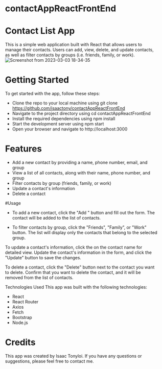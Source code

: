 # contactAppReactFrontEnd

# Contact List App
This is a simple web application built with React that allows users to manage their contacts. Users can add, view, delete, and update contacts, as well as filter contacts by groups (i.e. friends, family, or work).
![Screenshot from 2023-03-03 18-34-35](https://user-images.githubusercontent.com/59682377/222762208-27f85f6a-a436-4d66-8915-0b41c769feb1.png)

# Getting Started
To get started with the app, follow these steps:

- Clone the repo to your local machine using git clone https://github.com/isaactony/contactAppReactFrontEnd
- Navigate to the project directory using cd contactAppReactFrontEnd
- Install the required dependencies using npm install
- Start the development server using npm start
- Open your browser and navigate to http://localhost:3000

# Features
- Add a new contact by providing a name, phone number, email, and group
- View a list of all contacts, along with their name, phone number, and group
- Filter contacts by group (friends, family, or work)
- Update a contact's information
- Delete a contact
 
#Usage
- To add a new contact, click the "Add " button and fill out the form. The contact will be added to the list of contacts.

- To filter contacts by group, click the "Friends", "Family", or "Work" button. The list will display only the contacts that belong to the selected group.

To update a contact's information, click the on the contact name for detailed view. Update the contact's information in the form, and click the "Update" button to save the changes.

To delete a contact, click the "Delete" button next to the contact you want to delete. Confirm that you want to delete the contact, and it will be removed from the list of contacts.

Technologies Used
This app was built with the following technologies:

- React
- React Router
- Axios
- Fetch
- Bootstrap
- Node.js

# Credits
This app was created by Isaac Tonyloi. If you have any questions or suggestions, please feel free to contact me.
